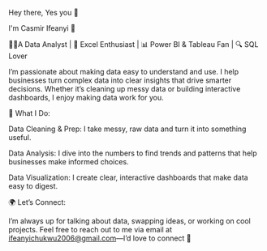 


Hey there, Yes you 🫵
 
I'm Casmir Ifeanyi 👋

👨‍💻A Data Analyst | 💼 Excel Enthusiast | 📊 Power BI & Tableau Fan | 🔍 SQL Lover

I’m passionate about making data easy to understand and use. I help businesses turn complex data into clear insights that drive smarter decisions. Whether it’s cleaning up messy data or building interactive dashboards, I enjoy making data work for you.

🌟 What I Do:

Data Cleaning & Prep: I take messy, raw data and turn it into something useful.

Data Analysis: I dive into the numbers to find trends and patterns that help businesses make informed choices.

Data Visualization: I create clear, interactive dashboards that make data easy to digest.


🌍 Let’s Connect:

I’m always up for talking about data, swapping ideas, or working on cool projects. Feel free to reach out to me via email at ifeanyichukwu2006@gmail.com—I’d love to connect 🙂
